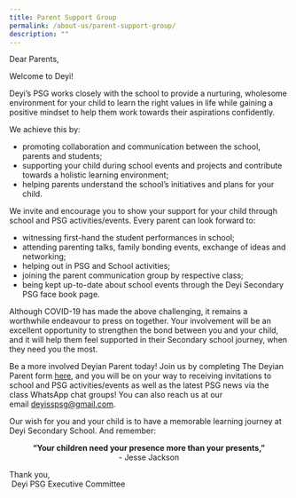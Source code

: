 ```yaml
---
title: Parent Support Group
permalink: /about-us/parent-support-group/
description: ""
---
```

Dear Parents, 

Welcome to Deyi!   

Deyi’s PSG works closely with the school to provide a nurturing, wholesome environment for your child to learn the right values in life while gaining a positive mindset to help them work towards their aspirations confidently.

We achieve this by: 
* promoting collaboration and communication between the school, parents and students; 
* supporting your child during school events and projects and contribute towards a holistic learning environment;
* helping parents understand the school’s initiatives and plans for your child.

We invite and encourage you to show your support for your child through school and PSG activities/events. Every parent can look forward to:
* witnessing first-hand the student performances in school;
* attending parenting talks, family bonding events, exchange of ideas and networking;
* helping out in PSG and School activities;
* joining the parent communication group by respective class;
* being kept up-to-date about school events through the Deyi Secondary PSG face book page.

Although COVID-19 has made the above challenging, it remains a worthwhile endeavour to press on together. Your involvement will be an excellent opportunity to strengthen the bond between you and your child, and it will help them feel supported in their Secondary school journey, when they need you the most.   

Be a more involved Deyian Parent today! Join us by completing The Deyian Parent form [here](https://forms.gle/VRbZUH2CgrMMX82y7), and you will be on your way to receiving invitations to school and PSG activities/events as well as the latest PSG news via the class WhatsApp chat groups! You can also reach us at our email [deyisspsg@gmail.com](mailto:deyisspsg@gmail.com).

Our wish for you and your child is to have a memorable learning journey at Deyi Secondary School. And remember: 

<center>
<strong> “Your children need your presence more than your presents,” </strong> <br>- Jesse Jackson </center>

Thank you, <br>
 Deyi PSG Executive Committee
 
 